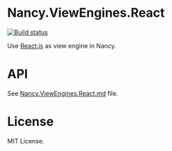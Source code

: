 # Nancy.ViewEngines.React

[![Build status](https://ci.appveyor.com/api/projects/status/ble4r54t6owl1mx2/branch/master?svg=true)](https://ci.appveyor.com/project/lijunle/nancy-viewengines-react/branch/master)

Use [React.js](https://facebook.github.io/react/) as view engine in Nancy.

# API
See [Nancy.ViewEngines.React.md](https://github.com/lijunle/Nancy.ViewEngines.React/blob/master/Nancy.ViewEngines.React/Nancy.ViewEngines.React.md) file.

# License
MIT License.
